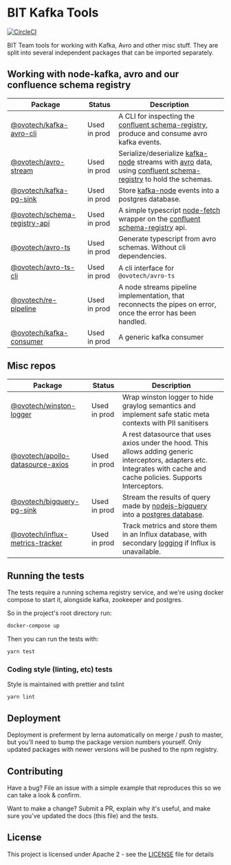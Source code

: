 # BIT Kafka Tools

[![CircleCI](https://circleci.com/gh/ovotech/bit-node-tools.svg?style=svg&circle-token=ae40b0f9ff7943343688a0319478e70091e37fbe)](https://circleci.com/gh/ovotech/bit-node-tools)

BIT Team tools for working with Kafka, Avro and other misc stuff. They are split into several independent packages that can be imported separately.

## Working with node-kafka, avro and our confluence schema registry

| Package                                                                | Status       | Description                                                                                                                                                                                                                                                          |
| ---------------------------------------------------------------------- | ------------ | -------------------------------------------------------------------------------------------------------------------------------------------------------------------------------------------------------------------------------------------------------------------- |
| [@ovotech/kafka-avro-cli](packages/kafka-avro-cli/README.md)           | Used in prod | A CLI for inspecting the [confluent schema-registry](https://docs.confluent.io/current/schema-registry/docs/index.html), produce and consume avro kafka events.                                                                                                      |
| [@ovotech/avro-stream](packages/avro-stream/README.md)                 | Used in prod | Serialize/deserialize [kafka-node](https://github.com/SOHU-Co/kafka-node) streams with [avro](https://avro.apache.org/docs/current/) data, using [confluent schema-registry](https://docs.confluent.io/current/schema-registry/docs/index.html) to hold the schemas. |
| [@ovotech/kafka-pg-sink](packages/kafka-pg-sink/README.md)             | Used in prod | Store [kafka-node](https://github.com/SOHU-Co/kafka-node) events into a postgres database.                                                                                                                                                                           |
| [@ovotech/schema-registry-api](packages/schema-registry-api/README.md) | Used in prod | A simple typescript [node-fetch](https://github.com/bitinn/node-fetch) wrapper on the [confluent schema-registry](https://docs.confluent.io/current/schema-registry/docs/index.html) api.                                                                            |
| [@ovotech/avro-ts](packages/avro-ts/README.md)                         | Used in prod | Generate typescript from avro schemas. Without cli dependencies.                                                                                                                                                                                                     |
| [@ovotech/avro-ts-cli](packages/avro-ts-cli/README.md)                 | Used in prod | A cli interface for `@ovotech/avro-ts`                                                                                                                                                                                                                               |
| [@ovotech/re-pipeline](packages/re-pipeline/README.md)                 | Used in prod | A node streams pipeline implementation, that reconnects the pipes on error, once the error has been handled.                                                                                                                                                         |
| [@ovotech/kafka-consumer](packages/kafka-consumer/README.md)           | Used in prod | A generic kafka consumer                                                                                                                                                                                                                                             |

## Misc repos

| Package                                                                        | Status       | Description                                                                                                                                                               |
| ------------------------------------------------------------------------------ | ------------ | ------------------------------------------------------------------------------------------------------------------------------------------------------------------------- |
| [@ovotech/winston-logger](packages/winston-logger/README.md)                   | Used in prod | Wrap winston logger to hide graylog semantics and implement safe static meta contexts with PII sanitisers                                                                 |
| [@ovotech/apollo-datasource-axios](packages/apollo-datasource-axios/README.md) | Used in prod | A rest datasource that uses axios under the hood. This allows adding generic interceptors, adapters etc. Integrates with cache and cache policies. Supports Interceptors. |
| [@ovotech/bigquery-pg-sink](packages/bigquery-pg-sink/README.md)               | Used in prod | Stream the results of query made by [nodejs-bigquery](https://github.com/googleapis/nodejs-bigquery) into a [postgres database](https://www.postgresql.org/).             |
| [@ovotech/influx-metrics-tracker](packages/influx-metrics-tracker/README.md)   | Used in prod | Track metrics and store them in an Influx database, with secondary [logging](packages/winston-logger/README.md) if Influx is unavailable.                                 |

## Running the tests

The tests require a running schema registry service, and we're using docker compose to start it, alongside kafka, zookeeper and postgres.

So in the project's root directory run:

```bash
docker-compose up
```

Then you can run the tests with:

```bash
yarn test
```

### Coding style (linting, etc) tests

Style is maintained with prettier and tslint

```
yarn lint
```

## Deployment

Deployment is preferment by lerna automatically on merge / push to master, but you'll need to bump the package version numbers yourself. Only updated packages with newer versions will be pushed to the npm registry.

## Contributing

Have a bug? File an issue with a simple example that reproduces this so we can take a look & confirm.

Want to make a change? Submit a PR, explain why it's useful, and make sure you've updated the docs (this file) and the tests.

## License

This project is licensed under Apache 2 - see the [LICENSE](LICENSE) file for details
